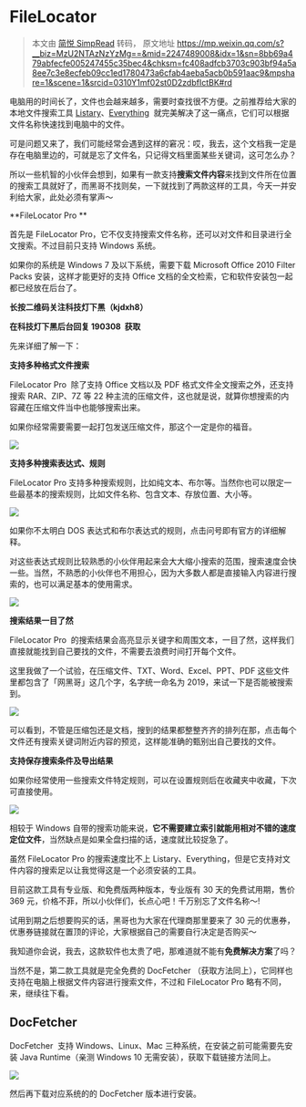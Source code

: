 # FileLocator
> 本文由 [简悦 SimpRead](http://ksria.com/simpread/) 转码， 原文地址 https://mp.weixin.qq.com/s?__biz=MzU2NTAzNzYzMg==&mid=2247489008&idx=1&sn=8bb69a479abfecfe005247455c35bec4&chksm=fc408adfcb3703c903bf94a5a8ee7c3e8ecfeb09cc1ed1780473a6cfab4aeba5acb0b591aac9&mpshare=1&scene=1&srcid=0310Y1mf02st0D2zdbfIctBK#rd

电脑用的时间长了，文件也会越来越多，需要时查找很不方便。之前推荐给大家的本地文件搜索工具 [Listary](https://mp.weixin.qq.com/s?__biz=MzU2NTAzNzYzMg==&mid=2247487720&idx=1&sn=2c55e0af8121ba4389559beeabf98626&chksm=fc408fc7cb3706d1d28c45c29744daf3e38ec502c3b6e4d19b89a614b83073adda8ef7c663b5&scene=21#wechat_redirect)、[Everything](https://mp.weixin.qq.com/s?__biz=MzU2NTAzNzYzMg==&mid=2247483999&idx=1&sn=105b2d58b1e82c1134aa962551b125f1&chksm=fc409d70cb371466b780051649f57233c27191ba3c363c101ff2ae3b95d786bcb9951285e33b&scene=21#wechat_redirect)  就完美解决了这一痛点，它们可以根据文件名称快速找到电脑中的文件。

可是问题又来了，我们可能经常会遇到这样的窘况：哎，我去，这个文档我一定是存在电脑里边的，可就是忘了文件名，只记得文档里面某些关键词，这可怎么办？

所以一些机智的小伙伴会想到，如果有一款支持**搜索文件内容**来找到文件所在位置的搜索工具就好了，而黑哥不找则矣，一下就找到了两款这样的工具，今天一并安利给大家，此处必须有掌声～

**FileLocator Pro **

首先是 FileLocator Pro，它不仅支持搜索文件名称，还可以对文件和目录进行全文搜索。不过目前只支持 Windows 系统。

如果你的系统是 Windows 7 及以下系统，需要下载 Microsoft Office 2010 Filter Packs 安装，这样才能更好的支持 Office 文档的全文检索，它和软件安装包一起都已经放在后台了。

**长按二维码关注科技灯下黑（kjdxh8）**

**在科技灯下黑后台回复 190308  获取**

先来详细了解一下：

**支持多种格式文件搜索**

FileLocator Pro  除了支持 Office 文档以及 PDF 格式文件全文搜索之外，还支持搜索 RAR、ZIP、7Z 等 22 种主流的压缩文件，这也就是说，就算你想搜索的内容藏在压缩文件当中也能够搜索出来。

如果你经常需要需要一起打包发送压缩文件，那这个一定是你的福音。

![](assets/640.png)

**支持多种搜索表达式、规则**

FileLocator Pro 支持多种搜索规则，比如纯文本、布尔等。当然你也可以限定一些最基本的搜索规则，比如文件名称、包含文本、存放位置、大小等。

![](assets/640-1581429911194.gif)

如果你不太明白 DOS 表达式和布尔表达式的规则，点击问号即有官方的详细解释。

对这些表达式规则比较熟悉的小伙伴用起来会大大缩小搜索的范围，搜索速度会快一些。当然，不熟悉的小伙伴也不用担心，因为大多数人都是直接输入内容进行搜索的，也可以满足基本的使用需求。

![](assets/640-1581429916674.gif)

**搜索结果一目了然**

FileLocator Pro  的搜索结果会高亮显示关键字和周围文本，一目了然，这样我们直接就能找到自己要找的文件，不需要去浪费时间打开每个文件。

这里我做了一个试验，在压缩文件、TXT、Word、Excel、PPT、PDF 这些文件里都包含了「网黑哥」这几个字，名字统一命名为 2019，来试一下是否能被搜索到。

![](assets/640-1581429919445.gif)

可以看到，不管是压缩包还是文档，搜到的结果都整整齐齐的排列在那，点击每个文件还有搜索关键词附近内容的预览，这样能准确的甄别出自己要找的文件。

**支持保存搜索条件及导出结果**

如果你经常使用一些搜索文件特定规则，可以在设置规则后在收藏夹中收藏，下次可直接使用。

![](assets/640-1581429920635.gif)

相较于 Windows 自带的搜索功能来说，**它不需要建立索引就能用相对不错的速度定位文件**，当然缺点是如果全盘扫描的话，速度就比较捉急了。

虽然 FileLocator Pro 的搜索速度比不上 Listary、Everything，但是它支持对文件内容的搜索足以让我觉得这是一个必须安装的工具。

目前这款工具有专业版、和免费版两种版本，专业版有 30 天的免费试用期，售价 369 元，价格不菲，所以小伙伴们，长点心吧！千万别忘了文件名称～!

试用到期之后想要购买的话，黑哥也为大家在代理商那里要来了 30 元的优惠券，优惠券链接就在置顶的评论，大家根据自己的需要自行决定是否购买～

我知道你会说，我去，这款软件也太贵了吧，那难道就不能有**免费解决方案**了吗？

当然不是，第二款工具就是完全免费的 DocFetcher （获取方法同上），它同样也支持在电脑上根据文件内容进行搜索文件，不过和 FileLocator Pro 略有不同，来，继续往下看。

## **DocFetcher**

DocFetcher  支持 Windows、Linux、Mac 三种系统，在安装之前可能需要先安装 Java Runtime（亲测 Windows 10 无需安装），获取下载链接方法同上。

![](assets/640-1581429935724.jpg)

然后再下载对应系统的的 DocFetcher 版本进行安装。